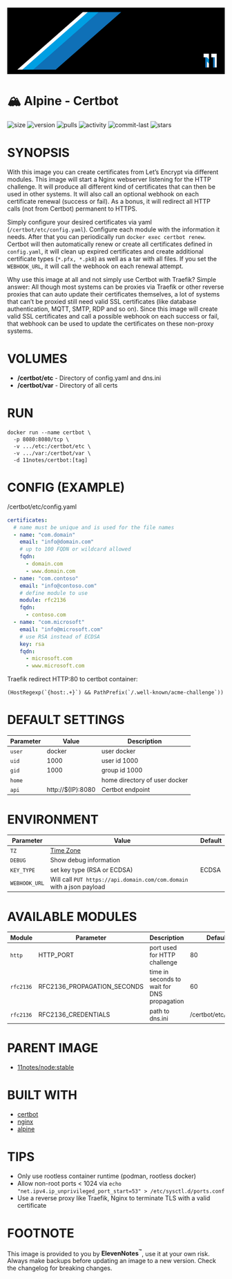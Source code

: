 ![Banner](https://github.com/11notes/defaults/blob/main/static/img/banner.png?raw=true)

# 🏔️ Alpine - Certbot
![size](https://img.shields.io/docker/image-size/11notes/certbot/2.7.4?color=0eb305) ![version](https://img.shields.io/docker/v/11notes/certbot/2.7.4?color=eb7a09) ![pulls](https://img.shields.io/docker/pulls/11notes/certbot?color=2b75d6) ![activity](https://img.shields.io/github/commit-activity/m/11notes/docker-certbot?color=c91cb8) ![commit-last](https://img.shields.io/github/last-commit/11notes/docker-certbot?color=c91cb8) ![stars](https://img.shields.io/docker/stars/11notes/certbot?color=e6a50e)

# SYNOPSIS
With this image you can create certificates from Let’s Encrypt via different modules. This image will start a Nginx webserver listening for the HTTP challenge. It will produce all different kind of certificates that can then be used in other systems. It will also call an optional webhook on each certificate renewal (success or fail). As a bonus, it will redirect all HTTP calls (not from Certbot) permanent to HTTPS.

Simply configure your desired certificates via yaml (`/certbot/etc/config.yaml`). Configure each module with the information it needs. After that you can periodically run `docker exec certbot renew`. Certbot will then automatically renew or create all certificates defined in `config.yaml`, it will clean up expired certificates and create additional certificate types (`*.pfx, *.pk8`) as well as a tar with all files. If you set the `WEBHOOK_URL`, it will call the webhook on each renewal attempt.

Why use this image at all and not simply use Certbot with Traefik? Simple answer: All though most systems can be proxies via Traefik or other reverse proxies that can auto update their certificates themselves, a lot of systems that can’t be proxied still need valid SSL certificates (like database authentication, MQTT, SMTP, RDP and so on). Since this image will create valid SSL certificates and call a possible webhook on each success or fail, that webhook can be used to update the certificates on these non-proxy systems.

# VOLUMES
* **/certbot/etc** - Directory of config.yaml and dns.ini
* **/certbot/var** - Directory of all certs

# RUN
```shell
docker run --name certbot \
  -p 8080:8080/tcp \
  -v .../etc:/certbot/etc \
  -v .../var:/certbot/var \
  -d 11notes/certbot:[tag]
```

# CONFIG (EXAMPLE)
/certbot/etc/config.yaml
```yaml
certificates:
  # name must be unique and is used for the file names
  - name: "com.domain"
    email: "info@domain.com"
    # up to 100 FQDN or wildcard allowed
    fqdn:
      - domain.com
      - www.domain.com
  - name: "com.contoso"
    email: "info@contoso.com"
    # define module to use
    module: rfc2136
    fqdn:
      - contoso.com
  - name: "com.microsoft"
    email: "info@microsoft.com"
    # use RSA instead of ECDSA
    key: rsa
    fqdn:
      - microsoft.com
      - www.microsoft.com
```

Traefik redirect HTTP:80 to certbot container:
```
(HostRegexp(`{host:.+}`) && PathPrefix(`/.well-known/acme-challenge`))
```

# DEFAULT SETTINGS
| Parameter | Value | Description |
| --- | --- | --- |
| `user` | docker | user docker |
| `uid` | 1000 | user id 1000 |
| `gid` | 1000 | group id 1000 |
| `home` |  | home directory of user docker |
| `api` | http://${IP}:8080 | Certbot endpoint |

# ENVIRONMENT
| Parameter | Value | Default |
| --- | --- | --- |
| `TZ` | [Time Zone](https://en.wikipedia.org/wiki/List_of_tz_database_time_zones) | |
| `DEBUG` | Show debug information | |
| `KEY_TYPE` | set key type (RSA or ECDSA) | ECDSA |
| `WEBHOOK_URL` | Will call `PUT https://api.domain.com/com.domain` with a json payload |  |

# AVAILABLE MODULES
| Module | Parameter | Description | Default |
| --- | --- | --- | --- |
| `http` | HTTP_PORT | port used for HTTP challenge | 80 |
| `rfc2136` | RFC2136_PROPAGATION_SECONDS | time in seconds to wait for DNS propagation | 60 |
| `rfc2136` | RFC2136_CREDENTIALS | path to dns.ini | /certbot/etc/dns.ini |

# PARENT IMAGE
* [11notes/node:stable](https://hub.docker.com/r/11notes/node)

# BUILT WITH
* [certbot](https:/certbot.eff.org)
* [nginx](https://nginx.org)
* [alpine](https://alpinelinux.org)

# TIPS
* Only use rootless container runtime (podman, rootless docker)
* Allow non-root ports < 1024 via `echo "net.ipv4.ip_unprivileged_port_start=53" > /etc/sysctl.d/ports.conf`
* Use a reverse proxy like Traefik, Nginx to terminate TLS with a valid certificate

# FOOTNOTE
This image is provided to you by **ElevenNotes<sup>™️</sup>**, use it at your own risk. Always make backups before updating an image to a new version. Check the changelog for breaking changes.
    